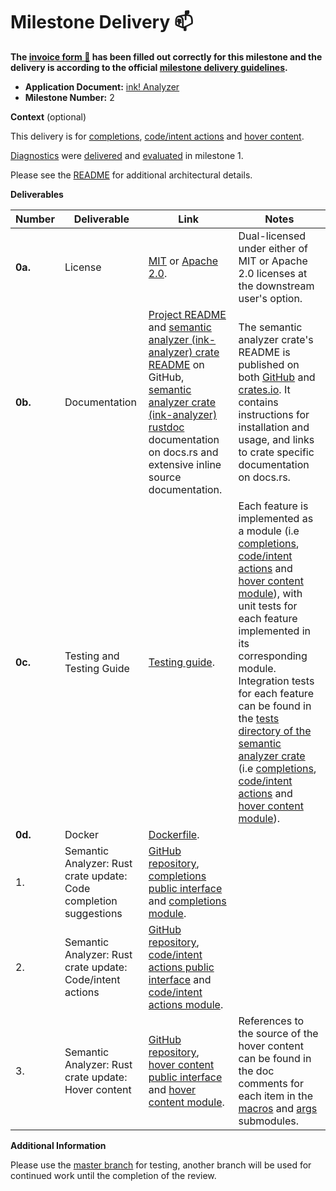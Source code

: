 # Milestone Delivery :mailbox:

**The [invoice form :pencil:](https://docs.google.com/forms/d/e/1FAIpQLSfmNYaoCgrxyhzgoKQ0ynQvnNRoTmgApz9NrMp-hd8mhIiO0A/viewform) has been filled out correctly for this milestone and the delivery is according to the official [milestone delivery guidelines](https://github.com/w3f/Grants-Program/blob/master/docs/Support%20Docs/milestone-deliverables-guidelines.md).**

* **Application Document:** [ink! Analyzer](https://github.com/w3f/Grants-Program/blob/master/applications/ink-analyzer.md)
* **Milestone Number:** 2

**Context** (optional)

This delivery is for [completions](https://github.com/ink-analyzer/ink-analyzer/tree/master/crates/analyzer/src/analysis/completions.rs), [code/intent actions](https://github.com/ink-analyzer/ink-analyzer/tree/master/crates/analyzer/src/analysis/actions.rs) and [hover content](https://github.com/ink-analyzer/ink-analyzer/tree/master/crates/analyzer/src/analysis/hover.rs).

[Diagnostics](https://github.com/ink-analyzer/ink-analyzer/tree/master/crates/analyzer/src/analysis/diagnostics.rs) were [delivered](https://github.com/w3f/Grant-Milestone-Delivery/blob/master/deliveries/ink-analyzer-milestone-1.md) and [evaluated](https://github.com/w3f/Grant-Milestone-Delivery/blob/master/evaluations/ink_analyzer_1_dsm-w3f.md) in milestone 1.

Please see the [README](https://github.com/ink-analyzer/ink-analyzer#readme) for additional architectural details.

**Deliverables**

| Number  | Deliverable                                                       | Link                                                                                                                                                                                                                                                                                                                                                                                          | Notes                                                                                                                                                                                                                                                                                                                                                                                                                                                                                                                                                                                                                                                                                                                                                                                                                                                                                                                                                                                                                                              |
|---------|-------------------------------------------------------------------|-----------------------------------------------------------------------------------------------------------------------------------------------------------------------------------------------------------------------------------------------------------------------------------------------------------------------------------------------------------------------------------------------|----------------------------------------------------------------------------------------------------------------------------------------------------------------------------------------------------------------------------------------------------------------------------------------------------------------------------------------------------------------------------------------------------------------------------------------------------------------------------------------------------------------------------------------------------------------------------------------------------------------------------------------------------------------------------------------------------------------------------------------------------------------------------------------------------------------------------------------------------------------------------------------------------------------------------------------------------------------------------------------------------------------------------------------------------|
| **0a.** | License                                                           | [MIT](https://github.com/ink-analyzer/ink-analyzer/blob/master/LICENSE-MIT) or [Apache 2.0](https://github.com/ink-analyzer/ink-analyzer/blob/master/LICENSE-APACHE).                                                                                                                                                                                                                         | Dual-licensed under either of MIT or Apache 2.0 licenses at the downstream user's option.                                                                                                                                                                                                                                                                                                                                                                                                                                                                                                                                                                                                                                                                                                                                                                                                                                                                                                                                                          |
| **0b.** | Documentation                                                     | [Project README](https://github.com/ink-analyzer/ink-analyzer#readme) and [semantic analyzer (ink-analyzer) crate README](https://github.com/ink-analyzer/ink-analyzer/tree/master/crates/analyzer#readme) on GitHub, [semantic analyzer crate (ink-analyzer) rustdoc](https://docs.rs/ink-analyzer/latest/ink_analyzer/) documentation on docs.rs and extensive inline source documentation. | The semantic analyzer crate's README is published on both [GitHub](https://github.com/ink-analyzer/ink-analyzer/tree/master/crates/analyzer#readme) and [crates.io](https://crates.io/crates/ink-analyzer). It contains instructions for installation and usage, and links to crate specific documentation on docs.rs.                                                                                                                                                                                                                                                                                                                                                                                                                                                                                                                                                                                                                                                                                                                             |
| **0c.** | Testing and Testing Guide                                         | [Testing guide](https://github.com/ink-analyzer/ink-analyzer#testing).                                                                                                                                                                                                                                                                                                                        | Each feature is implemented as a module (i.e [completions](https://github.com/ink-analyzer/ink-analyzer/tree/master/crates/analyzer/src/analysis/completions.rs), [code/intent actions](https://github.com/ink-analyzer/ink-analyzer/tree/master/crates/analyzer/src/analysis/actions.rs) and [hover content module](https://github.com/ink-analyzer/ink-analyzer/tree/master/crates/analyzer/src/analysis/hover.rs)), with unit tests for each feature implemented in its corresponding module. Integration tests for each feature can be found in the [tests directory of the semantic analyzer crate](https://github.com/ink-analyzer/ink-analyzer/tree/master/crates/analyzer/tests) (i.e [completions](https://github.com/ink-analyzer/ink-analyzer/blob/master/crates/analyzer/tests/completions.rs), [code/intent actions](https://github.com/ink-analyzer/ink-analyzer/blob/master/crates/analyzer/tests/actions.rs) and [hover content module](https://github.com/ink-analyzer/ink-analyzer/blob/master/crates/analyzer/tests/hover.rs)). |
| **0d.** | Docker                                                            | [Dockerfile](https://github.com/ink-analyzer/ink-analyzer/blob/master/Dockerfile).                                                                                                                                                                                                                                                                                                            |                                                                                                                                                                                                                                                                                                                                                                                                                                                                                                                                                                                                                                                                                                                                                                                                                                                                                                                                                                                                                                                    |
| 1.      | Semantic Analyzer: Rust crate update: Code completion suggestions | [GitHub repository](https://github.com/ink-analyzer/ink-analyzer), [completions public interface](https://github.com/ink-analyzer/ink-analyzer/blob/master/crates/analyzer/src/analysis.rs#L42-L45) and [completions module](https://github.com/ink-analyzer/ink-analyzer/tree/master/crates/analyzer/src/analysis/completions.rs).                                                           |                                                                                                                                                                                                                                                                                                                                                                                                                                                                                                                                                                                                                                                                                                                                                                                                                                                                                                                                                                                                                                                    |
| 2.      | Semantic Analyzer: Rust crate update: Code/intent actions         | [GitHub repository](https://github.com/ink-analyzer/ink-analyzer), [code/intent actions public interface](https://github.com/ink-analyzer/ink-analyzer/blob/master/crates/analyzer/src/analysis.rs#L47-L50) and [code/intent actions module](https://github.com/ink-analyzer/ink-analyzer/tree/master/crates/analyzer/src/analysis/actions.rs).                                               |                                                                                                                                                                                                                                                                                                                                                                                                                                                                                                                                                                                                                                                                                                                                                                                                                                                                                                                                                                                                                                                    |
| 3.      | Semantic Analyzer: Rust crate update: Hover content               | [GitHub repository](https://github.com/ink-analyzer/ink-analyzer), [hover content public interface](https://github.com/ink-analyzer/ink-analyzer/blob/master/crates/analyzer/src/analysis.rs#L52-L55) and [hover content module](https://github.com/ink-analyzer/ink-analyzer/tree/master/crates/analyzer/src/analysis/hover.rs).                                                             | References to the source of the hover content can be found in the doc comments for each item in the [macros](https://github.com/ink-analyzer/ink-analyzer/blob/master/crates/analyzer/src/analysis/hover/content/macros.rs) and [args](https://github.com/ink-analyzer/ink-analyzer/blob/master/crates/analyzer/src/analysis/hover/content/args.rs) submodules.                                                                                                                                                                                                                                                                                                                                                                                                                                                                                                                                                                                                                                                                                    |

**Additional Information**

Please use the [master branch](https://github.com/ink-analyzer/ink-analyzer/tree/master) for testing, another branch will be used for continued work until the completion of the review.
